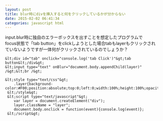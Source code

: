 ```yaml
---
layout: post
title: blur時にdivを挿入すると何をクリックしているかが分からない
date: 2015-02-02 06:41:34
categories: javascript html
---
```

<p>input.blur時に独自のエラーボックスを出すことを想定したプログラムで<br>
focus状態で「tab button」をclickしようとした場合tabもlayerもクリックされていないようですが一体何がクリックされているのでしょうか？</p>

```
&lt;div id="tab" onclick="console.log('tab Click')"&gt;tab button&lt;/div&gt;
&lt;input type="text" onBlur="document.body.appendChild(layer)" /&gt;&lt;br /&gt;

&lt;style type="text/css"&gt;
    .layer{background-color:#F00;position:absolute;top:0;left:0;width:100%;height:100%;opacity:0.5;}
 &lt;/style&gt;
 &lt;script type="text/javascript"&gt;
    var layer = document.createElement("div");
    layer.className = "layer";
    document.body.onclick = function(event){console.log(event)};
 &lt;/script&gt;
```
